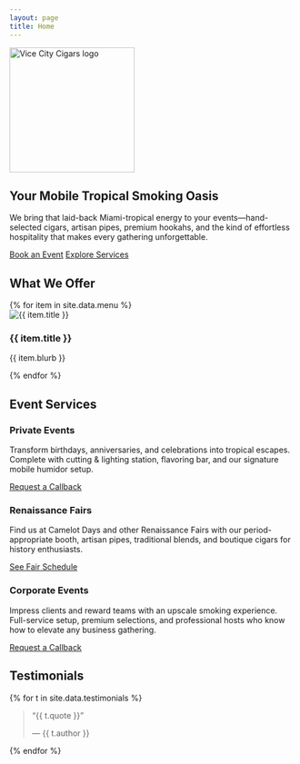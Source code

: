 ```yaml
---
layout: page
title: Home
---
```


<section class="hero">
  <img src="{{ '/assets/img/vcclogo.png' | relative_url }}" alt="Vice City Cigars logo" class="hero-logo" loading="eager" width="220" height="auto">
  <h1>Your Mobile Tropical Smoking Oasis</h1>
  <p class="hero-body">We bring that laid-back Miami-tropical energy to your events—hand-selected cigars, artisan pipes, premium hookahs, and the kind of effortless hospitality that makes every gathering unforgettable.</p>
  <div class="hero-cta">
    <a href="{{ '/contact' | relative_url }}" class="btn btn-primary">Book an Event</a>
    <a href="{{ '/services' | relative_url }}" class="btn btn-secondary">Explore Services</a>
  </div>
</section>

<section class="offerings">
  <h2>What We Offer</h2>
  <div class="offerings-grid">
    {% for item in site.data.menu %}
    <div class="offering-card">
      <img src="{{ item.img | relative_url }}" alt="{{ item.title }}" loading="lazy">
      <h3>{{ item.title }}</h3>
      <p>{{ item.blurb }}</p>
    </div>
    {% endfor %}
  </div>
</section>

<section class="events">
  <h2>Event Services</h2>
  <div class="event-cards">
    <div class="event-card">
      <h3>Private Events</h3>
      <p>Transform birthdays, anniversaries, and celebrations into tropical escapes. Complete with cutting & lighting station, flavoring bar, and our signature mobile humidor setup.</p>
      <a href="{{ '/contact' | relative_url }}" class="btn btn-secondary">Request a Callback</a>
    </div>
    <div class="event-card">
      <h3>Renaissance Fairs</h3>
      <p>Find us at Camelot Days and other Renaissance Fairs with our period-appropriate booth, artisan pipes, traditional blends, and boutique cigars for history enthusiasts.</p>
      <a href="{{ '/events' | relative_url }}" class="btn btn-secondary">See Fair Schedule</a>
    </div>
    <div class="event-card">
      <h3>Corporate Events</h3>
      <p>Impress clients and reward teams with an upscale smoking experience. Full-service setup, premium selections, and professional hosts who know how to elevate any business gathering.</p>
      <a href="{{ '/contact' | relative_url }}" class="btn btn-secondary">Request a Callback</a>
    </div>
  </div>
</section>

<section class="testimonials">
  <h2>Testimonials</h2>
  <div class="testimonial-list">
    {% for t in site.data.testimonials %}
    <blockquote class="testimonial">
      <p>“{{ t.quote }}”</p>
      <footer>— {{ t.author }}</footer>
    </blockquote>
    {% endfor %}
  </div>
</section>
